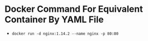 # Docker Command For Equivalent Container By YAML File

- `docker run -d nginx:1.14.2 --name nginx -p 80:80`
